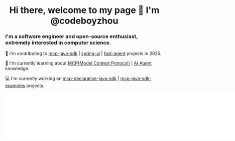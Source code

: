 <h1 align="center">Hi there, welcome to my page 👋 I'm @codeboyzhou</h1>

### I'm a software engineer and open-source enthusiast, extremely interested in computer science.

🔭 I'm contributing to [mcp-java-sdk](https://github.com/modelcontextprotocol/java-sdk) | [spring-ai](https://github.com/spring-projects/spring-ai) | [fast-agent](https://github.com/evalstate/fast-agent) projects in 2025.

🌱 I'm currently learning about [MCP(Model Context Protocol)](https://github.com/modelcontextprotocol) | [AI Agent](https://www.anthropic.com/engineering/building-effective-agents) knowledge.

💻 I'm currently working on [mcp-declarative-java-sdk](https://github.com/codeboyzhou/mcp-declarative-java-sdk) | [mcp-java-sdk-examples](https://github.com/codeboyzhou/mcp-java-sdk-examples) projects.

<div style="display: flex; justify-content: space-between;">
  <img style="max-width: 48%; height: auto;" src="https://raw.githubusercontent.com/codeboyzhou/github-stats/master/generated/languages.svg#gh-dark-mode-only" alt="codeboyzhou :: Languages Used"/>
  <img style="max-width: 48%; height: auto;" src="https://raw.githubusercontent.com/codeboyzhou/github-stats/master/generated/languages.svg#gh-light-mode-only" alt="codeboyzhou :: Languages Used"/>
  <img style="max-width: 48%; height: auto;" src="https://raw.githubusercontent.com/codeboyzhou/github-stats/master/generated/overview.svg#gh-dark-mode-only" alt="codeboyzhou :: GitHub Stats"/>
  <img style="max-width: 48%; height: auto;" src="https://raw.githubusercontent.com/codeboyzhou/github-stats/master/generated/overview.svg#gh-light-mode-only" alt="codeboyzhou :: GitHub Stats"/>
</div>

<!--

Here are some ideas to get you started:

- 🔭 I’m currently working on ...
- 🌱 I’m currently learning ...
- 👯 I’m looking to collaborate on ...
- 🤔 I’m looking for help with ...
- 💬 Ask me about ...
- 📫 How to reach me: ...
- 😄 Pronouns: ...
- ⚡ Fun fact: ...

-->
